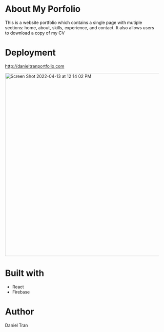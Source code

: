 # About My Porfolio

This is a website portfolio which contains a single page with mutiple sections: home, about, skills, experience, and contact. It also allows users to download a copy of my CV

# Deployment
http://danieltranportfolio.com 

<img width="600" alt="Screen Shot 2022-04-13 at 12 14 02 PM" src="https://user-images.githubusercontent.com/83932476/163074681-bcdd1bb8-bcf5-4d3d-817d-cafedeb8dfc0.png">

# Built with
<ul>
  <li>React</li>
  <li>Firebase</li>
</ul>

# Author
 Daniel Tran
